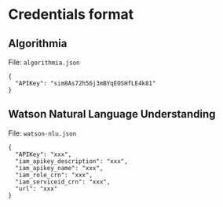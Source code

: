 # Credentials format

## Algorithmia

File: `algorithmia.json`

```
{
  "APIKey": "sim8As72h56j3mBYqEOSHfLE4k81"
}
```

## Watson Natural Language Understanding

File: `watson-nlu.json`

```
{
  "APIKey": "xxx",
  "iam_apikey_description": "xxx",
  "iam_apikey_name": "xxx",
  "iam_role_crn": "xxx",
  "iam_serviceid_crn": "xxx",
  "url": "xxx"
}
```